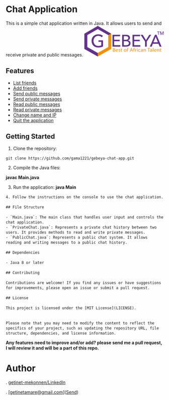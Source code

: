 # Chat Application
This is a simple chat application written in Java. It allows users to send and receive private and public messages.
<img src="./Images/logo.png" width="50%"  height="50%"/>

## Features

- [List friends](./FriendsList.java)
- [Add friends](./FriendsList.java)
- [Send public messages](./PublicChat.java)
- [Send private messages](./PrivateChat.java)
- [Read public messages](./PublicChat.java)
- [Read private messages](./PrivateChat.java)
- [Change name and IP](./Main.java)
- [Quit the application](./Main.java)

## Getting Started

1. Clone the repository:
```shell
git clone https://github.com/gama1221/gebeya-chat-app.git
```
2. Compile the Java files:

**javac Main.java**

3. Run the application:
   **java Main**
```shell
4. Follow the instructions on the console to use the chat application.

## File Structure

- `Main.java`: The main class that handles user input and controls the chat application.
- `PrivateChat.java`: Represents a private chat history between two users. It provides methods to read and write private messages.
- `PublicChat.java`: Represents a public chat system. It allows reading and writing messages to a public chat history.

## Dependencies

- Java 8 or later

## Contributing

Contributions are welcome! If you find any issues or have suggestions for improvements, please open an issue or submit a pull request.

## License

This project is licensed under the [MIT License](LICENSE).


Please note that you may need to modify the content to reflect the specifics of your project, such as updating the repository URL, file structure, dependencies, and license information.
```
**Any features need to improve and/or add? please send me a pull request, I will review it and will be a part of this repo.**
# Author
. [getinet-mekonnen/LinkedIn](https://www.linkedin.com/in/getinet-mekonnen/)

. [getinetamare@gmail.com](<a href="mailto:getinetamare@email.com">Send</a>)
